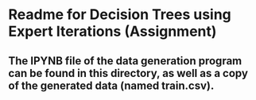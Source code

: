 # Readme for Decision Trees using Expert Iterations (Assignment)

## The IPYNB file of the data generation program can be found in this directory, as well as a copy of the generated data (named train.csv).
